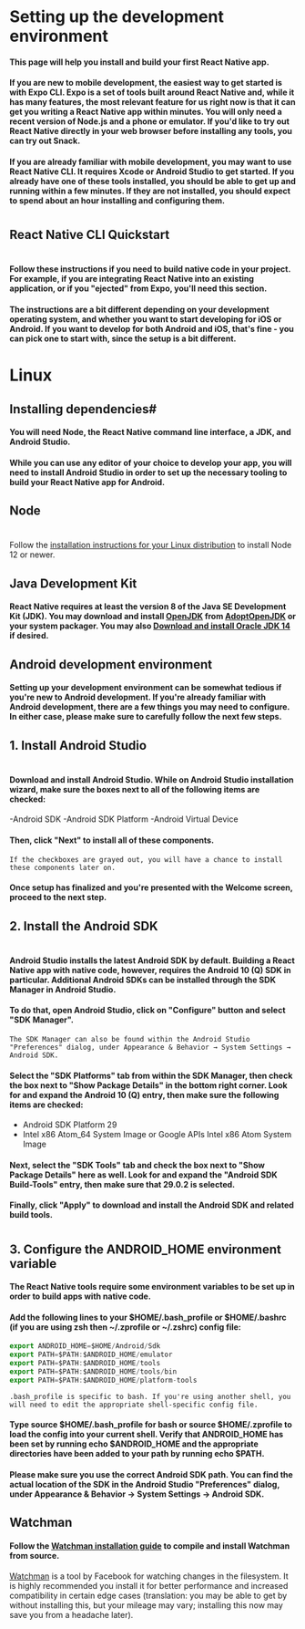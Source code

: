 # Setting up the development environment
#### This page will help you install and build your first React Native app.

#### If you are new to mobile development, the easiest way to get started is with Expo CLI. Expo is a set of tools built around React Native and, while it has many features, the most relevant feature for us right now is that it can get you writing a React Native app within minutes. You will only need a recent version of Node.js and a phone or emulator. If you'd like to try out React Native directly in your web browser before installing any tools, you can try out Snack.

#### If you are already familiar with mobile development, you may want to use React Native CLI. It requires Xcode or Android Studio to get started. If you already have one of these tools installed, you should be able to get up and running within a few minutes. If they are not installed, you should expect to spend about an hour installing and configuring them.

# 
## React Native CLI Quickstart
# 

#### Follow these instructions if you need to build native code in your project. For example, if you are integrating React Native into an existing application, or if you "ejected" from Expo, you'll need this section.

#### The instructions are a bit different depending on your development operating system, and whether you want to start developing for iOS or Android. If you want to develop for both Android and iOS, that's fine - you can pick one to start with, since the setup is a bit different.
#
# Linux
## Installing dependencies#
#### You will need Node, the React Native command line interface, a JDK, and Android Studio.

#### While you can use any editor of your choice to develop your app, you will need to install Android Studio in order to set up the necessary tooling to build your React Native app for Android.

## Node
# 

Follow the [installation instructions for your Linux distribution](https://nodejs.org/en/download/package-manager/) to install Node 12 or newer.

## Java Development Kit
#### React Native requires at least the version 8 of the Java SE Development Kit (JDK). You may download and install [OpenJDK](http://openjdk.java.net/) from [AdoptOpenJDK](https://adoptopenjdk.net/) or your system packager. You may also [Download and install Oracle JDK 14](https://www.oracle.com/java/technologies/javase-downloads.html) if desired.    


## Android development environment
#### Setting up your development environment can be somewhat tedious if you're new to Android development. If you're already familiar with Android development, there are a few things you may need to configure. In either case, please make sure to carefully follow the next few steps.



## 1. Install Android Studio
#
#### Download and install Android Studio. While on Android Studio installation wizard, make sure the boxes next to all of the following items are checked:

-Android SDK
-Android SDK Platform
-Android Virtual Device
#### Then, click "Next" to install all of these components.
~~~
If the checkboxes are grayed out, you will have a chance to install these components later on.
~~~

#### Once setup has finalized and you're presented with the Welcome screen, proceed to the next step.


## 2. Install the Android SDK
#
#### Android Studio installs the latest Android SDK by default. Building a React Native app with native code, however, requires the Android 10 (Q) SDK in particular. Additional Android SDKs can be installed through the SDK Manager in Android Studio.

#### To do that, open Android Studio, click on "Configure" button and select "SDK Manager".
~~~
The SDK Manager can also be found within the Android Studio "Preferences" dialog, under Appearance & Behavior → System Settings → Android SDK.
~~~
#### Select the "SDK Platforms" tab from within the SDK Manager, then check the box next to "Show Package Details" in the bottom right corner. Look for and expand the Android 10 (Q) entry, then make sure the following items are checked:

- Android SDK Platform 29
- Intel x86 Atom_64 System Image or Google APIs Intel x86 Atom System Image
#### Next, select the "SDK Tools" tab and check the box next to "Show Package Details" here as well. Look for and expand the "Android SDK Build-Tools" entry, then make sure that 29.0.2 is selected.

#### Finally, click "Apply" to download and install the Android SDK and related build tools.
#
## 3. Configure the ANDROID_HOME environment variable

#### The React Native tools require some environment variables to be set up in order to build apps with native code.

#### Add the following lines to your $HOME/.bash_profile or $HOME/.bashrc (if you are using zsh then ~/.zprofile or ~/.zshrc) config file:
~~~javascript
export ANDROID_HOME=$HOME/Android/Sdk
export PATH=$PATH:$ANDROID_HOME/emulator
export PATH=$PATH:$ANDROID_HOME/tools
export PATH=$PATH:$ANDROID_HOME/tools/bin
export PATH=$PATH:$ANDROID_HOME/platform-tools
~~~
~~~
.bash_profile is specific to bash. If you're using another shell, you will need to edit the appropriate shell-specific config file.
~~~

#### Type source $HOME/.bash_profile for bash or source $HOME/.zprofile to load the config into your current shell. Verify that ANDROID_HOME has been set by running echo $ANDROID_HOME and the appropriate directories have been added to your path by running echo $PATH.

#### Please make sure you use the correct Android SDK path. You can find the actual location of the SDK in the Android Studio "Preferences" dialog, under Appearance & Behavior → System Settings → Android SDK.

## Watchman
#### Follow the [Watchman installation guide](https://facebook.github.io/watchman/docs/install.html) to compile and install Watchman from source.

[Watchman](https://facebook.github.io/watchman/docs/install.html) is a tool by Facebook for watching changes in the filesystem. It is highly recommended you install it for better performance and increased compatibility in certain edge cases (translation: you may be able to get by without installing this, but your mileage may vary; installing this now may save you from a headache later).